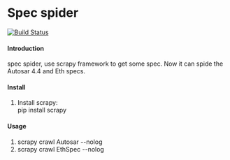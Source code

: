 # Spec spider

[![Build Status](https://travis-ci.org/orange2348/spec-spider.svg?branch=master)](https://travis-ci.org/orange2348/spec-spider)

#### Introduction
spec spider, use scrapy framework to get some spec. Now it can spide the Autosar 4.4 and Eth specs.


#### Install

1. Install scrapy:  
   pip install scrapy

#### Usage

1. scrapy crawl Autosar --nolog
1. scrapy crawl EthSpec --nolog
